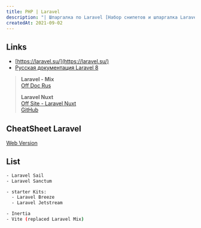 ```yaml
---
title: PHP | Laravel
description: "| Шпаргалка по Laravel [Набор снипетов и шпаргалка Laravel - издание 2021 года]"
createdAt: 2021-09-02
---
```


## Links

- [https://laravel.su/](https://laravel.su/)
- [Русская документация Laravel 8](https://laravel.su/docs/8.x/installation)

> **Laravel - Mix**  
> [Off Doc Rus](https://laravel.su/docs/5.4/mix)
>
> **Laravel Nuxt**  
> [Off Site - Laravel Nuxt](https://laravel-nuxt.cretueusebiu.com/)  
> [GitHub](https://github.com/cretueusebiu/laravel-nuxt)


## CheatSheet Laravel

[Web Version](https://learninglaravel.net/cheatsheet/)

## List
```bash
- Laravel Sail
- Laravel Sanctum

- starter Kits:
  - Laravel Breeze
  - Laravel Jetstream

- Inertia
- Vite (replaced Laravel Mix)
```

